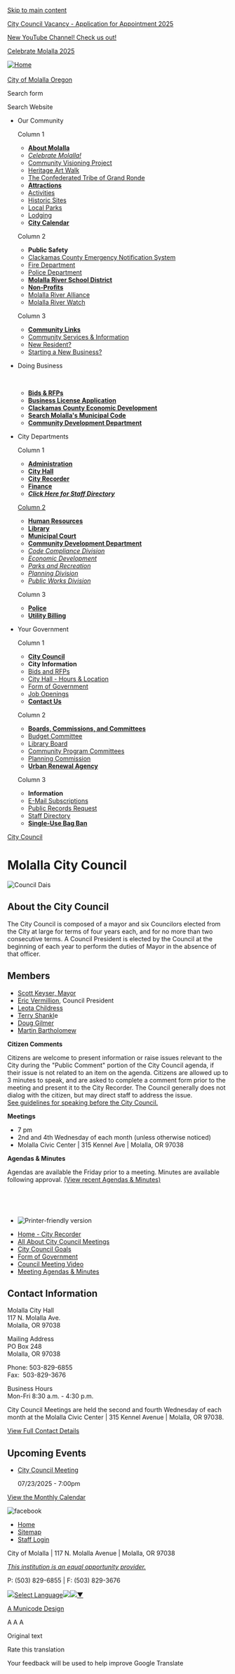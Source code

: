 [Skip to main content](https://www.cityofmolalla.com/citycouncil/)

[City Council Vacancy - Application for Appointment 2025](https://www.cityofmolalla.com/cityrecorder/page/city-council-vacancy-application-appointment-2025)

[New YouTube Channel! Check us out!](https://www.cityofmolalla.com/administration/page/new-youtube-channel-check-us-out)

[Celebrate Molalla 2025](https://www.cityofmolalla.com/community/page/celebrate-molalla-2025)

[![Home](https://www.cityofmolalla.com/sites/all/themes/aha_compass/logo.png)  
\
City of Molalla Oregon](https://www.cityofmolalla.com "Home")

Search form

Search Website

- Our Community
  
  Column 1
  
  - [**About Molalla**](https://www.cityofmolalla.com/community/page/about-molalla)
  - [*Celebrate Molalla!*](https://www.cityofmolalla.com/community/page/celebrate-molalla-2025)
  - [Community Visioning Project](https://www.cityofmolalla.com/community)
  - [Heritage Art Walk](https://www.cityofmolalla.com/community/page/heritage-art-walk)
  - [The Confederated Tribe of Grand Ronde](https://www.cityofmolalla.com/community/page/confederated-tribes-grand-ronde)
  - [**Attractions**](https://www.cityofmolalla.com/community/page/attractions)
  - [Activities](https://www.cityofmolalla.com/community/page/activities)
  - [Historic Sites](https://www.cityofmolalla.com/community/page/historic-sites)
  - [Local Parks](https://www.cityofmolalla.com/parksrec/page/parks-recreation-sites)
  - [Lodging](https://www.cityofmolalla.com/community/page/lodging)
  - [**City Calendar**](https://www.cityofmolalla.com/calendar)
  
  Column 2
  
  - **Public Safety**
  - [Clackamas County Emergency Notification System](https://www.clackamas.us/dm)
  - [Fire Department](https://www.molallafire.org)
  - [Police Department](https://www.cityofmolalla.com/police)
  - [**Molalla River School District**](https://www.molallariv.k12.or.us)
  - [**Non-Profits**](https://www.cityofmolalla.com/community/page/non-profits)
  - [Molalla River Alliance](https://www.molallariveralliance.org)
  - [Molalla River Watch](https://www.molallariverwatch.org)
  
  Column 3
  
  - [**Community Links**](https://www.cityofmolalla.com/community/page/community-links)
  - [Community Services &amp; Information](https://www.cityofmolalla.com/community/page/molalla-community-services)
  - [New Resident?](https://www.cityofmolalla.com/community/page/new-resident)
  - [Starting a New Business?](https://www.cityofmolalla.com/community/page/starting-new-business)
- Doing Business
  
   
  
  - [**Bids &amp; RFPs**](https://www.cityofmolalla.com/rfps)
  - [**Business License Application**](https://www.cityofmolalla.com/cityrecorder/page/business-licenses)
  - [**Clackamas County Economic Development**](https://www.clackamas.us/business)
  - [**Search Molalla's Municipal Code**](https://qcode.us/codes/molalla)
  - [**Community Development Department**](https://www.cityofmolalla.com/comdev)
- City Departments
  
  Column 1
  
  - [**Administration**](https://www.cityofmolalla.com/administration)
  - [**City Hall**](https://www.cityofmolalla.com/administration/page/city-hall)
  - [**City Recorder**](https://www.cityofmolalla.com/cityrecorder)
  - [**Finance**](https://www.cityofmolalla.com/finance)
  - *[**Click Here for Staff Directory**](https://www.cityofmolalla.com/directory)*
  
  [Column 2](https://www.cityofmolalla.com/contact)
  
  - [**Human Resources**](https://www.cityofmolalla.com/hr)
  - [**Library**](https://www.cityofmolalla.com/library)
  - [**Municipal Court**](https://www.cityofmolalla.com/municipalcourt)
  - [**Community Development Department**](https://www.cityofmolalla.com/comdev)
  - [*Code Compliance Division*](https://www.cityofmolalla.com/comdev/page/code-compliance-division)
  - [*Economic Development​*](https://www.cityofmolalla.com/ed)
  - [*Parks and Recreation*](https://www.cityofmolalla.com/parksrec)
  - [*Planning Division*](https://www.cityofmolalla.com/comdev/page/planning-division)
  - [*Public Works Division*](https://www.cityofmolalla.com/publicworks)
  
  Column 3
  
  - [**Police**](https://www.cityofmolalla.com/police)
  - [**Utility Billing**](https://www.cityofmolalla.com/Utilities)
- Your Government
  
  Column 1
  
  - [**City Council**](https://www.cityofmolalla.com/citycouncil)
  - **City Information**
  - [Bids and RFPs](https://www.cityofmolalla.com/rfps)
  - [City Hall - Hours &amp; Location](https://www.cityofmolalla.com/administration/page/city-hall)
  - [Form of Government](https://www.cityofmolalla.com/citycouncil/page/form-government)
  - [Job Openings​](https://www.cityofmolalla.com/jobs)
  - [**Contact Us**](https://www.cityofmolalla.com/contact)
  
  Column 2
  
  - [**Boards, Commissions, and Committees**](https://www.cityofmolalla.com/bc)
  - [Budget Committee](https://www.cityofmolalla.com/bc/page/budget-committee)
  - [Library Board](https://www.cityofmolalla.com/bc/page/library-board)
  - [Community Program Committees](https://www.cityofmolalla.com/bc/page/community-program-committees)
  - [Planning Commission](https://www.cityofmolalla.com/comdev/page/planning-commission-vacancy)
  - [**Urban Renewal Agency**](https://www.cityofmolalla.com/administration/page/urban-renewal-agency)
  
  Column 3
  
  - **Information**
  - [E-Mail Subscriptions](https://www.cityofmolalla.com/newsletter/subscriptions)
  - [Public Records Request](https://www.cityofmolalla.com/cityrecorder/page/public-records-information-request)
  - [Staff Directory](https://www.cityofmolalla.com/directory)
  - [**Single-Use Bag Ban**](https://www.oregon.gov/deq/mm/production/Pages/Bags.aspx)

[City Council](https://www.cityofmolalla.com/citycouncil)

# Molalla City Council

![Council Dais](https://www.cityofmolalla.com/sites/default/files/styles/full_node_primary_extra_wide/public/imageattachments/citycouncil/page/7613/council_dais.jpg?itok=8_o4Lo96)

## About the City Council

The City Council is composed of a mayor and six Councilors elected from the City at large for terms of four years each, and for no more than two consecutive terms. A Council President is elected by the Council at the beginning of each year to perform the duties of Mayor in the absence of that officer.

## Members

- [Scott Keyser, Mayor](https://www.cityofmolalla.com/citycouncil/page/mayor-scott-keyser)
- [Eric Vermillion](https://www.cityofmolalla.com/citycouncil/page/councilor-eric-vermillion-0), Council President
- [Leota Childress](https://www.cityofmolalla.com/citycouncil/page/councilor-leota-childress)
- [Terry Shankl](https://www.cityofmolalla.com/citycouncil/page/councilor-terry-shankle)e
- [Doug Gilmer](https://www.cityofmolalla.com/citycouncil/page/doug-gilmer)
- [Martin Bartholomew](https://www.cityofmolalla.com/citycouncil/page/martin-bartholomew)

**Citizen Comments**

Citizens are welcome to present information or raise issues relevant to the City during the "Public Comment" portion of the City Council agenda, if their issue is not related to an item on the agenda. Citizens are allowed up to 3 minutes to speak, and are asked to complete a comment form prior to the meeting and present it to the City Recorder. The Council generally does not dialog with the citizen, but may direct staff to address the issue. [See guidelines for speaking before the City Council.](https://www.cityofmolalla.com/cityrecorder/page/all-about-city-council-meetings)

**Meetings**

- 7 pm
- 2nd and 4th Wednesday of each month (unless otherwise noticed)
- Molalla Civic Center | 315 Kennel Ave | Molalla, OR 97038

**Agendas &amp; Minutes**

Agendas are available the Friday prior to a meeting. Minutes are available following approval. [(View recent Agendas &amp; Minutes)](https://www.cityofmolalla.com/meetings)

 

 

- ![Printer-friendly version](https://www.cityofmolalla.com/sites/all/modules/print/icons/print_icon.png "Printer-friendly version")

<!--THE END-->

- [Home - City Recorder](https://www.cityofmolalla.com/cityrecorder)
- [All About City Council Meetings](https://www.cityofmolalla.com/citycouncil/page/all-about-city-council-meetings "All About City Council Meetings")
- [City Council Goals](https://www.cityofmolalla.com/citycouncil/page/city-council-goals)
- [Form of Government](https://www.cityofmolalla.com/citycouncil/page/form-government)
- [Council Meeting Video](https://www.cityofmolalla.com/citycouncil/page/council-meeting-video)
- [Meeting Agendas &amp; Minutes](https://www.cityofmolalla.com/meetings "Meeting Agendas & Minutes")

## Contact Information

Molalla City Hall  
117 N. Molalla Ave.  
Molalla, OR 97038

Mailing Address  
PO Box 248  
Molalla, OR 97038

Phone: 503-829-6855  
Fax:  503-829-3676

Business Hours  
Mon-Fri 8:30 a.m. - 4:30 p.m.

City Council Meetings are held the second and fourth Wednesday of each month at the Molalla Civic Center | 315 Kennel Avenue | Molalla, OR 97038.

[View Full Contact Details](https://www.cityofmolalla.com/citycouncil/custom-contact-page/city-council-contact-information)

## Upcoming Events

- [City Council Meeting](https://www.cityofmolalla.com/citycouncil/page/city-council-meeting-251)
  
  07/23/2025 - 7:00pm

[View the Monthly Calendar](https://www.cityofmolalla.com/calendar)

![facebook](https://www.cityofmolalla.com/sites/all/themes/aha_compass/images/social-icons/facebook.png)

- [Home](https://www.cityofmolalla.com "Home")
- [Sitemap](https://www.cityofmolalla.com/sitemap "Sitemap")
- [Staff Login](https://www.cityofmolalla.com/user/login?current=node%2F7613 "Staff Login")

City of Molalla | 117 N. Molalla Avenue | Molalla, OR 97038

[*This institution is an equal opportunity provider.*](https://www.usda.gov/sites/default/files/documents/JFAgreen508.pdf)

P: (503) 829-6855 | F: (503) 829-3676

![](https://www.google.com/images/cleardot.gif)[Select Language![](https://www.google.com/images/cleardot.gif)​![](https://www.google.com/images/cleardot.gif)▼](https://www.cityofmolalla.com/citycouncil)

[A Municode Design](https://www.municodeweb.com)

A A A

Original text

Rate this translation

Your feedback will be used to help improve Google Translate